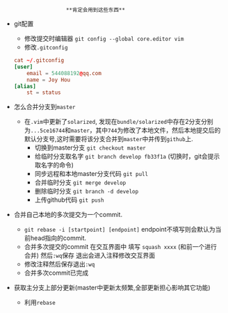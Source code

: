                         **肯定会用到这些东西**
* git配置
    + 修改提交时编辑器 `git config --global core.editor vim`
    + 修改`.gitconfig`
    ```conf
    cat ~/.gitconfig 
    [user]
        email = 544088192@qq.com
        name = Joy Hou
    [alias]
        st = status
    ```

* 怎么合并分支到`master`
    - 在`.vim`中更新了`solarized`, 发现在`bundle/solarized`中存在2分支分别为`...5ce16744`和`master`，其中`744`为修改了本地文件，然后本地提交后的默认分支号,这时需要将该分支合并到`master`中并传到`github`上.
        + 切换到master分支 `git checkout master`
        + 给临时分支取名字 `git branch develop fb33f1a` (切换时，git会提示取名字的命令)
        + 同步远程和本地master分支代码 `git pull`
        + 合并临时分支 `git merge develop`
        + 删除临时分支 `git branch -d develop`
        + 上传github代码 `git push`

* 合并自己本地的多次提交为一个commit.
    + `git rebase -i [startpoint] [endpoint]` endpoint不填写则会默认为当前head指向的commit.
    + 合并多次提交的commit 在交互界面中 填写 `squash xxxx` (和前一个进行合并) 然后`:wq`保存
          退出会进入注释修改交互界面
    + 修改注释然后保存退出`:wq`
    + 合并多次commit已完成

* 获取主分支上部分更新(master中更新太频繁,全部更新担心影响其它功能)
    + 利用`rebase`
